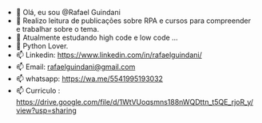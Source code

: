 - 👋 Olá, eu sou @Rafael Guindani
- 👀 Realizo leitura de publicações sobre RPA e cursos para compreender e trabalhar sobre o tema.
- 🌱 Atualmente estudando high code e low code ...
- 💞️ Python Lover. 
- 📫 Linkedin: https://www.linkedin.com/in/rafaelguindani/
- 📫 Email: rafaelguindani@gmail.com
- 📫 whatsapp: https://wa.me/5541995193032
- 📫 Curriculo : https://drive.google.com/file/d/1WtVUoqsmns188nWQDttn_t5QE_rjoR_y/view?usp=sharing
<!---
Dmndcode/Dmndcode is a ✨ special ✨ repository because its `README.md` (this file) appears on your GitHub profile.
You can click the Preview link to take a look at your changes.
--->
